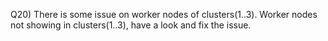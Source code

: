 Q20) There is some issue on worker nodes of clusters(1..3). Worker nodes not showing in clusters(1..3), have a look and fix the issue.
